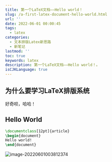 ```yaml
---
title: 第一个LaTeX文档——Hello world！
slug: /a-first-latex-document-hello-world.html
url: ''
date: 2022-06-01 00:00:45
tags:
  - latex
categories:
  - 文本排版Latex新思路
  - 新笔记
lastmod: ''
toc: true
keywords: latex
description: 第一个LaTeX文档——Hello world！。
isCJKLanguage: true
---
```

## 为什么要学习LaTeX排版系统

好奇呗，哈哈！

## Hello World

```latex
\documentclass[12pt]{article}
\begin{document}
Hello world!
\end{document}
```

![image-20220601003812374](https://img1.terwer.space/20220601012319.png)